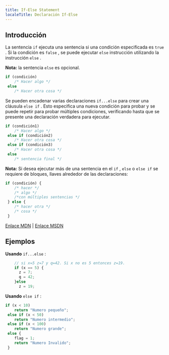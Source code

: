 ```yaml
---
title: If-Else Statement
localeTitle: Declaración If-Else
---
```

## Introducción

La sentencia `if` ejecuta una sentencia si una condición especificada es `true` . Si la condición es `false` , se puede ejecutar `else` instrucción utilizando la instrucción `else` .

**Nota:** la sentencia `else` es opcional.

```javascript
if (condición) 
    /* Hacer algo */ 
 else 
    /* Hacer otra cosa */ 
```

Se pueden encadenar varias declaraciones `if...else` para crear una cláusula `else if` . Esto especifica una nueva condición para probar y se puede repetir para probar múltiples condiciones, verificando hasta que se presente una declaración verdadera para ejecutar.

```javascript
if (condición1) 
    /* Hacer algo */ 
 else if (condición2) 
    /* Hacer otra cosa */ 
 else if (condición3) 
    /* Hacer otra cosa */ 
 else 
    /* sentencia final */ 
```

**Nota:** Si desea ejecutar más de una sentencia en el `if` , `else` o `else if` se requiere de bloques, llaves alrededor de las declaraciones:

```javascript
if (condición) { 
    /* hacer */ 
    /* algo */ 
    /*con múltiples sentencias */ 
 } else { 
    /* hacer otra */ 
    /* cosa */ 
 } 
```

[Enlace MDN](https://developer.mozilla.org/en-US/docs/Web/JavaScript/Reference/Statements/if…else) | [Enlace MSDN](https://msdn.microsoft.com/en-us/library/85yyde5c.aspx)

## Ejemplos

**Usando** `if...else` :

```javascript
    // si x=5 z=7 y q=42. Si x no es 5 entonces z=19. 
    if (x == 5) { 
      z = 7; 
      q = 42; 
    }else 
      z = 19; 
```

**Usando** `else if` :

```javascript
if (x < 10) 
    return "Numero pequeño"; 
 else if (x < 50) 
    return "Numero intermedio"; 
 else if (x < 100) 
    return "Numero grande"; 
 else { 
    flag = 1; 
    return "Numero Invalido"; 
 } 

```
